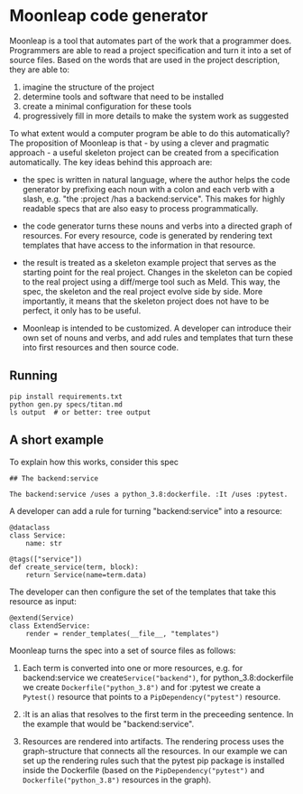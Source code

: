 # Moonleap code generator

Moonleap is a tool that automates part of the work that a programmer does. Programmers are able to read
a project specification and turn it into a set of source files. Based on the words that are
used in the project description, they are able to:

1. imagine the structure of the project
2. determine tools and software that need to be installed
3. create a minimal configuration for these tools
4. progressively fill in more details to make the system work as suggested

To what extent would a computer program be able to do this automatically? The proposition of Moonleap is
that - by using a clever and pragmatic approach - a useful skeleton project can be created from a specification
automatically. The key ideas behind this approach are:

- the spec is written in natural language, where the author helps the code generator by prefixing each noun with a
  colon and each verb with a slash, e.g. "the :project /has a backend:service". This makes for highly readable
  specs that are also easy to process programmatically.

- the code generator turns these nouns and verbs into a directed graph of resources. For every resource, code is generated
  by rendering text templates that have access to the information in that resource.

- the result is treated as a skeleton example project that serves as the starting point for the real project.
  Changes in the skeleton can be copied to the real project using a diff/merge tool such as Meld. This way, the spec, the
  skeleton and the real project evolve side by side. More importantly, it means that the skeleton project does not have to be
  perfect, it only has to be useful.

- Moonleap is intended to be customized. A developer can introduce their own set of nouns and verbs, and add rules and
  templates that turn these into first resources and then source code.

## Running

```
pip install requirements.txt
python gen.py specs/titan.md
ls output  # or better: tree output
```

## A short example

To explain how this works, consider this spec

```
## The backend:service

The backend:service /uses a python_3.8:dockerfile. :It /uses :pytest.
```

A developer can add a rule for turning "backend:service" into a resource:

```
@dataclass
class Service:
    name: str

@tags(["service"])
def create_service(term, block):
    return Service(name=term.data)
```

The developer can then configure the set of the templates that take this resource as input:

```
@extend(Service)
class ExtendService:
    render = render_templates(__file__, "templates")
```

Moonleap turns the spec into a set of source files as follows:

1. Each term is converted into one or more resources, e.g. for backend:service we create`Service("backend")`,
   for python_3.8:dockerfile we create `Dockerfile("python_3.8")` and for :pytest we create a `Pytest()` resource
   that points to a `PipDependency("pytest")` resource.

2. :It is an alias that resolves to the first term in the preceeding sentence. In the example that
   would be "backend:service".

3. Resources are rendered into artifacts. The rendering process uses the graph-structure that connects all
   the resources. In our example we can set up the rendering rules such that the pytest pip package is installed inside the Dockerfile
   (based on the `PipDependency("pytest")` and `Dockerfile("python_3.8")` resources in the graph).
